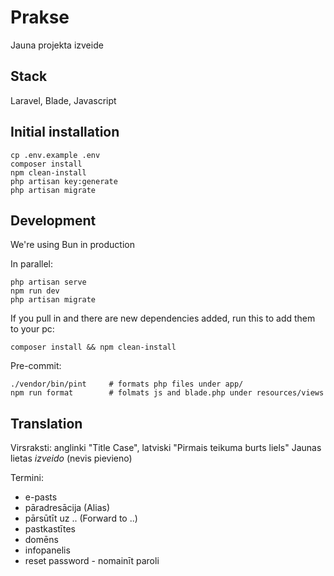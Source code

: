 # Prakse

Jauna projekta izveide

## Stack

Laravel, Blade, Javascript

## Initial installation

    cp .env.example .env
    composer install
    npm clean-install
    php artisan key:generate
    php artisan migrate
    
## Development

We're using Bun in production

In parallel:

    php artisan serve
    npm run dev
    php artisan migrate

If you pull in and there are new dependencies added, run this to add them to your pc:

    composer install && npm clean-install

Pre-commit: 

    ./vendor/bin/pint     # formats php files under app/
    npm run format        # folmats js and blade.php under resources/views

## Translation

Virsraksti: anglinki "Title Case", latviski "Pirmais teikuma burts liels"
Jaunas lietas *izveido* (nevis pievieno)

Termini:

  - e-pasts
  - pāradresācija  (Alias)
  - pārsūtīt uz .. (Forward to ..)
  - pastkastītes
  - domēns
  - infopanelis
  - reset password - nomainīt paroli
